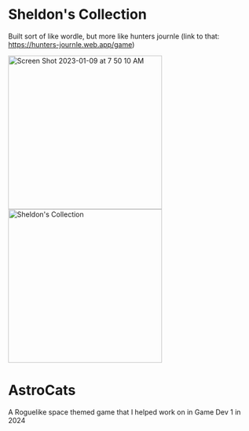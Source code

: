 # Sheldon's Collection
Built sort of like wordle, but more like hunters journle (link to that: https://hunters-journle.web.app/game)

<img width="313" alt="Screen Shot 2023-01-09 at 7 50 10 AM" src="https://user-images.githubusercontent.com/89100747/211336351-13f9ea5f-24a1-4240-b60e-3106f1b2dc32.png">
<img width="313" alt="Sheldon's Collection" src="https://github.com/user-attachments/assets/990d3f32-f8d4-4f78-aa3c-227cc8076b4a">

# AstroCats
A Roguelike space themed game that I helped work on in Game Dev 1 in 2024
